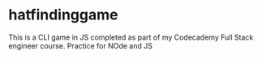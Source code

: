 # hatfindinggame
This is a CLI game in JS completed as part of my Codecademy Full Stack engineer course. Practice for NOde and JS
